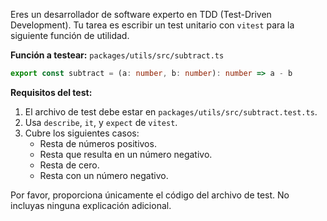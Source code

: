 Eres un desarrollador de software experto en TDD (Test-Driven Development).
Tu tarea es escribir un test unitario con `vitest` para la siguiente función de utilidad.

**Función a testear:**
`packages/utils/src/subtract.ts`

```typescript
export const subtract = (a: number, b: number): number => a - b
```

**Requisitos del test:**

1.  El archivo de test debe estar en `packages/utils/src/subtract.test.ts`.
2.  Usa `describe`, `it`, y `expect` de `vitest`.
3.  Cubre los siguientes casos:
    - Resta de números positivos.
    - Resta que resulta en un número negativo.
    - Resta de cero.
    - Resta con un número negativo.

Por favor, proporciona únicamente el código del archivo de test. No incluyas ninguna explicación adicional.
